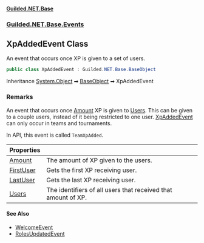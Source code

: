 
#### [Guilded.NET.Base](Guilded_NET_Base 'Guilded_NET_Base')
### [Guilded.NET.Base.Events](Guilded_NET_Base#Guilded_NET_Base_Events 'Guilded.NET.Base.Events')
## XpAddedEvent Class
An event that occurs once XP is given to a set of users.  
```csharp
public class XpAddedEvent : Guilded.NET.Base.BaseObject
```

Inheritance [System.Object](https://docs.microsoft.com/en-us/dotnet/api/System.Object 'System.Object') &#x27A1; [BaseObject](BaseObject 'Guilded.NET.Base.BaseObject') &#x27A1; XpAddedEvent  
### Remarks
An event that occurs once [Amount](XpAddedEvent_Amount 'Guilded.NET.Base.Events.XpAddedEvent.Amount') XP is given to [Users](XpAddedEvent_Users 'Guilded.NET.Base.Events.XpAddedEvent.Users'). This can be given to a couple users, instead of it being restricted to one user. [XpAddedEvent](XpAddedEvent 'Guilded.NET.Base.Events.XpAddedEvent') can only occur in teams and tournaments.



In API, this event is called `TeamXpAdded`.

| Properties | |
| :--- | :--- |
| [Amount](XpAddedEvent_Amount 'Guilded.NET.Base.Events.XpAddedEvent.Amount') | The amount of XP given to the users.<br/> |
| [FirstUser](XpAddedEvent_FirstUser 'Guilded.NET.Base.Events.XpAddedEvent.FirstUser') | Gets the first XP receiving user.<br/> |
| [LastUser](XpAddedEvent_LastUser 'Guilded.NET.Base.Events.XpAddedEvent.LastUser') | Gets the last XP receiving user.<br/> |
| [Users](XpAddedEvent_Users 'Guilded.NET.Base.Events.XpAddedEvent.Users') | The identifiers of all users that received that amount of XP.<br/> |

#### See Also
- [WelcomeEvent](WelcomeEvent 'Guilded.NET.Base.Events.WelcomeEvent')
- [RolesUpdatedEvent](RolesUpdatedEvent 'Guilded.NET.Base.Events.RolesUpdatedEvent')
